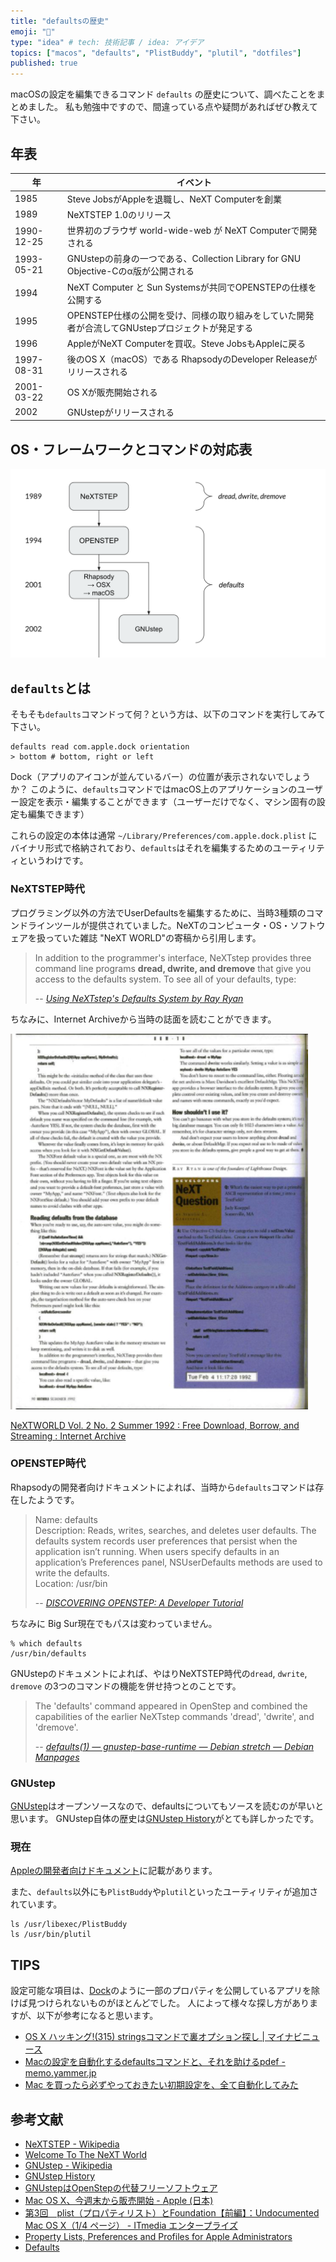 ```yaml
---
title: "defaultsの歴史"
emoji: "🔖"
type: "idea" # tech: 技術記事 / idea: アイデア
topics: ["macos", "defaults", "PlistBuddy", "plutil", "dotfiles"]
published: true
---
```


macOSの設定を編集できるコマンド `defaults` の歴史について、調べたことをまとめました。
私も勉強中ですので、間違っている点や疑問があればぜひ教えて下さい。

## 年表

| 年 | イベント |
| --- | --- |
| 1985 | Steve JobsがAppleを退職し、NeXT Computerを創業 |
| 1989 | NeXTSTEP 1.0のリリース |
| 1990-12-25 | 世界初のブラウザ world-wide-web が NeXT Computerで開発される |
| 1993-05-21 | GNUstepの前身の一つである、Collection Library for GNU Objective-Cのα版が公開される |
| 1994 | NeXT Computer と Sun Systemsが共同でOPENSTEPの仕様を公開する |
| 1995 | OPENSTEP仕様の公開を受け、同様の取り組みをしていた開発者が合流してGNUstepプロジェクトが発足する |
| 1996 | AppleがNeXT Computerを買収。Steve JobsもAppleに戻る |
| 1997-08-31 | 後のOS X（macOS）である RhapsodyのDeveloper Releaseがリリースされる |
| 2001-03-22 | OS Xが販売開始される |
| 2002 | GNUstepがリリースされる |

## OS・フレームワークとコマンドの対応表

![](/images/2012-12-26-defaults-history.png)

## `defaults`とは

そもそも`defaults`コマンドって何？という方は、以下のコマンドを実行してみて下さい。

```shell
defaults read com.apple.dock orientation
> bottom # bottom, right or left
```

Dock（アプリのアイコンが並んているバー）の位置が表示されないでしょうか？
このように、`defaults`コマンドではmacOS上のアプリケーションのユーザー設定を表示・編集することができます（ユーザーだけでなく、マシン固有の設定も編集できます）

これらの設定の本体は通常 `~/Library/Preferences/com.apple.dock.plist` にバイナリ形式で格納されており、`defaults`はそれを編集するためのユーティリティというわけです。

### NeXTSTEP時代

プログラミング以外の方法でUserDefaultsを編集するために、当時3種類のコマンドラインツールが提供されていました。NeXTのコンピュータ・OS・ソフトウェアを扱っていた雑誌 "NeXT WORLD"の寄稿から引用します。

> In addition to the programmer's interface, NeXTstep provides three command line programs **dread, dwrite, and dremove** that give you access to the defaults system. To see all of your defaults, type:
> 
> -- <cite>[Using NeXTstep's Defaults System by Ray Ryan](http://www.nextcomputers.org/NeXTfiles/Articles/NeXTWORLD/92.2/92.2.Summer.HowToU4.html)</cite>

ちなみに、Internet Archiveから当時の誌面を読むことができます。

![](/images/2012-12-26-internet-archive-next-world.png)

[NeXTWORLD Vol\. 2 No\. 2 Summer 1992 : Free Download, Borrow, and Streaming : Internet Archive](https://archive.org/details/NeXTWORLDVol.2No.2Summer1992/page/n95/mode/2up)


### OPENSTEP時代

Rhapsodyの開発者向けドキュメントによれば、当時から`defaults`コマンドは存在したようです。

> Name: defaults  
> Description: Reads, writes, searches, and deletes user defaults. The defaults system records user preferences that persist when the application isn’t running. When users specify defaults in an application’s Preferences panel, NSUserDefaults methods are used to write the defaults.  
> Location: /usr/bin
> 
> -- <cite>[DISCOVERING OPENSTEP: A Developer Tutorial](http://www.nextcomputers.org/NeXTfiles/Software/OPENSTEP/Info/discovering.pdf)</cite>

ちなみに Big Sur現在でもパスは変わっていません。

```shell
% which defaults
/usr/bin/defaults
```

GNUstepのドキュメントによれば、やはりNeXTSTEP時代の`dread`, `dwrite`, `dremove` の3つのコマンドの機能を併せ持つとのことです。

> The 'defaults' command appeared in OpenStep and combined the capabilities of the earlier NeXTstep commands 'dread', 'dwrite', and 'dremove'.
> 
> -- <cite>[defaults\(1\) — gnustep\-base\-runtime — Debian stretch — Debian Manpages](https://manpages.debian.org/stretch/gnustep-base-runtime/defaults.1.en.html)</cite>

### GNUstep

[GNUstep](https://github.com/gnustep/)はオープンソースなので、defaultsについてもソースを読むのが早いと思います。
GNUstep自体の歴史は[GNUstep History](http://gnustep.made-it.com/Guides/History.html)がとても詳しかったです。

### 現在

[Appleの開発者向けドキュメント](https://developer.apple.com/library/archive/documentation/Cocoa/Conceptual/UserDefaults/AboutPreferenceDomains/AboutPreferenceDomains.html)に記載があります。

また、`defaults`以外にも`PlistBuddy`や`plutil`といったユーティリティが追加されています。

```shell
ls /usr/libexec/PlistBuddy
ls /usr/bin/plutil
```

## TIPS

設定可能な項目は、[Dock](https://developer.apple.com/documentation/devicemanagement/dock)のように一部のプロパティを公開しているアプリを除けば見つけられないものがほとんどでした。
人によって様々な探し方がありますが、以下が参考になると思います。

- [OS X ハッキング\!\(315\) stringsコマンドで裏オプション探し \| マイナビニュース](https://news.mynavi.jp/article/osx-315/)
- [Macの設定を自動化するdefaultsコマンドと、それを助けるpdef \- memo\.yammer\.jp](https://memo.yammer.jp/posts/pdef)
- [Mac を買ったら必ずやっておきたい初期設定を、全て自動化してみた](https://zenn.dev/ulwlu/articles/1c3a1da12887ed)

## 参考文献

- [NeXTSTEP \- Wikipedia](https://en.wikipedia.org/wiki/NeXTSTEP)
- [Welcome To The NeXT World](http://www.nextcomputers.org/)
- [GNUstep \- Wikipedia](https://en.wikipedia.org/wiki/GNUstep)
- [GNUstep History](http://gnustep.made-it.com/Guides/History.html)
- [GNUstepはOpenStepの代替フリーソフトウェア](https://www.codereading.com/nb/gnustep.html)
- [Mac OS X、今週末から販売開始 \- Apple \(日本\)](https://www.apple.com/jp/newsroom/2001/03/21Mac-OS-X-Hits-Stores-This-Weekend/)
- [第3回　plist（プロパティリスト）とFoundation【前編】：Undocumented Mac OS X（1/4 ページ） \- ITmedia エンタープライズ](https://www.itmedia.co.jp/enterprise/articles/0705/14/news013.html)
- [Property Lists, Preferences and Profiles for Apple Administrators](https://books.apple.com/us/book/property-lists-preferences-and-profiles-for-apple/id1213903756)
- [Defaults](https://developer.apple.com/library/archive/documentation/Cocoa/Conceptual/UserDefaults/AboutPreferenceDomains/AboutPreferenceDomains.html)